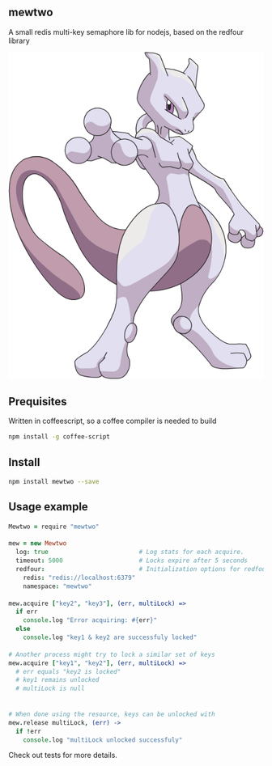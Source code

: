 ## mewtwo

A small redis multi-key semaphore lib for nodejs, based on the redfour library

<img src="./images/mewtwo.png" />

## Prequisites

Written in coffeescript, so a coffee compiler is needed to build

```sh
npm install -g coffee-script
```

## Install

```sh
npm install mewtwo --save
```

## Usage example

```coffeescript
Mewtwo = require "mewtwo"

mew = new Mewtwo
  log: true                         # Log stats for each acquire.
  timeout: 5000                     # Locks expire after 5 seconds
  redfour:                          # Initialization options for redfour
    redis: "redis://localhost:6379"
    namespace: "mewtwo" 

mew.acquire ["key2", "key3"], (err, multiLock) =>
  if err
    console.log "Error acquiring: #{err}"
  else
    console.log "key1 & key2 are successfuly locked"

# Another process might try to lock a similar set of keys
mew.acquire ["key1", "key2"], (err, multiLock) =>
  # err equals "key2 is locked"
  # key1 remains unlocked
  # multiLock is null


# When done using the resource, keys can be unlocked with
mew.release multiLock, (err) ->
  if !err
    console.log "multiLock unlocked successfuly"
```

Check out tests for more details.
